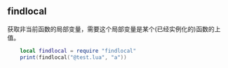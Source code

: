 ## findlocal

获取非当前函数的局部变量，需要这个局部变量是某个(已经实例化的)函数的上值。

``` lua
    local findlocal = require "findlocal"
    print(findlocal("@test.lua", "a"))
```
